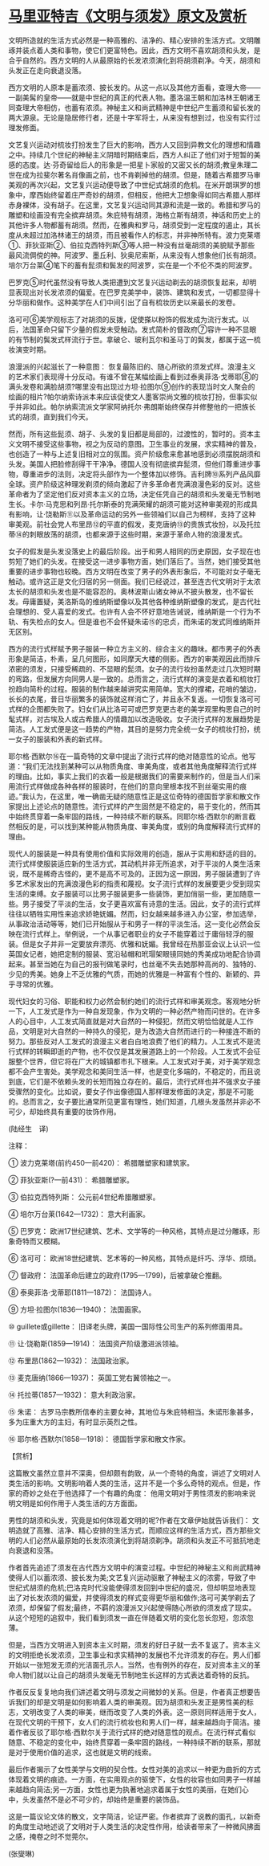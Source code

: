 # [马里亚特吉《文明与须发》原文及赏析](https://www.vrrw.net/wx/12294.html)

文明所造就的生活方式必然是一种高雅的、洁净的、精心安排的生活方式。文明雕琢并装点着人类和事物，使它们更富特色。因此，西方文明不喜欢胡须和头发，是合乎自然的。西方文明的人从最原始的长发浓须演化到将胡须剃净。今天，胡须和头发正在走向衰退没落。

西方文明的人原本是蓄浓须、披长发的。从这一点以及其他方面看，查理大帝——一副美髯的皇帝——就是中世纪的真正的代表人物。墨洛温王朝和加洛林王朝诸王同查理大帝相仿，也蓄有浓须。神秘主义和尚武精神是中世纪产生蓄须和留长发的两大源泉。无论是隐居修行者，还是十字军将士，从来没有想到过，也没有实行过理发修面。

文艺复兴运动对梳妆打扮发生了巨大的影响，西方人又回到异教文化的理想和情趣之中。持续几个世纪的神秘主义阴暗时期结束后，西方人纠正了他们对于短暂的美感的态度。达·芬奇留给后人的形象是一把星卜家般的又密又长的胡须;教皇朱理二世在成为拉斐尔著名肖像画之前，也不肯剃掉他的胡须。但是，随着古希腊罗马审美观的再次兴起，文艺复兴运动便导致了中世纪式胡须的危机。在米开朗琪罗的想象中，摩西始终留着庄严奇妙的胡须，但相反，他把大卫想象得如同古希腊人那样赤身裸体，没有胡子。在这里，文艺复兴运动同其源和流是一致的。希腊和罗马的雕塑和绘画没有完全摈弃胡须。朱庇特有胡须，海格立斯有胡须，神话和历史上的其他许多人物都蓄有胡须。然而，在雅典和罗马，胡须受到一定程度的遏止，其长度从未超过加洛林诸王的胡须，而且被看作人的标志，并非神所特有。波力克莱塔①、菲狄亚斯②、伯拉克西特列斯③等人把一种没有丝毫胡须的美貌赋予那些最风流倜傥的神。阿波罗、墨丘利、狄奥尼索斯，从来没有人想象他们长有胡须。培尔万台莱④笔下的蓄有髭须和鬓发的阿波罗，实在是一个不伦不类的阿波罗。



巴罗克⑤时代虽然没有导致人类把遭到文艺复兴运动剃去的胡须恢复起来，却明显表现出对长发浓须的偏爱。在巴罗克美学中，装饰、建筑和发式，一切都显得十分华丽和做作。这种美学在人们中间引出了自有梳妆历史以来最长的发卷。

洛可可⑥美学观标志了对胡须的反拨，促使搽以粉饰的假发成为流行发式。以后，法国革命只留下少量的假发未受触动。发式简朴的督政府⑦容许一种不显眼的有节制的鬓发式样流行于世。拿破仑、玻利瓦尔和圣马丁的鬓发，都属于这一梳妆演变时期。

浪漫派的兴起滋长了一种意图： 恢复最陈旧的、随心所欲的须发式样。浪漫主义的艺术家们表现得十分反动。有谁不曾在某幅绘画上看到过泰奥菲洛·戈蒂耶⑧的满头发卷和满脸胡须?哪里没有出现过方坦·拉图尔⑨创作的表现当时文人聚会的绘画的相片?帕尔纳索诗派本来应该促使文人墨客崇尚文雅的梳妆打扮，但事实似乎并非如此。帕尔纳索流派文学家阿纳托尔·弗朗斯始终保存并修整他的一把族长式的胡须，直到我们今天。

然而，所有这些髭须、胡子、头发的复旧都是局部的，过渡性的，暂时的。资本主义文明不接受这些事物，视之为反动的意图。卫生事业的发展，求实精神的普及，也创造了一种与上述复旧相对立的氛围。资产阶级愈来愈甚地感到必须摆脱胡须和头发。美国人把脸修刮得干干净净。德国人没有彻底摈弃髭须，但他们尊重进步事物，尊重进步的法则，决定将头部作为一个整体加以修饰。吉利牌⑩系列产品风靡全球。资产阶级这种理发剃须的倾向激起了许多革命者充满浪漫色彩的反对。这些革命者为了坚定他们反对资本主义的立场，决定任凭自己的胡须和头发毫无节制地生长。卡尔·马克思和列昂·托尔斯泰的充满荣耀的胡须可能对这种审美观的形成具有影响，让·饶勒斯⑪以及革命运动的另外一些领袖们以自己为榜样，支持了这种审美观。前社会党人布里昂⑫的平直的假发，麦克唐纳⑬的贵族式妆扮，以及托拉蒂⑭的刺眼放荡的胡须，也都来源于这些时期，来源于革命人物的浪漫发式。

女子的假发是头发没落史上的最后阶段。出于和男人相同的历史原因，女子现在也剪短了她们的头发。在接受这一进步事物方面，她们落后了。当然，她们接受其他重要的进步事物也较晚。西方文明在改变了男子的外表形象后，不可能对女子毫无触动。或许这正是文化归宿的另一侧面。我们已经说过，甚至连古代文明对于太浓太长的胡须和头发也是不能容忍的。奥林波斯山诸女神从不披头散发，也不留长发。毋庸置疑，美洛斯岛的维纳斯塑像以及其他各种维纳斯塑像的发式，是古代社会理想的、受人喜爱的发式。也许有人会不怀好意地告诫说，维纳斯是一个行为不轨、有失检点的女人。但是谁也不会怀疑朱诺⑮的忠贞，而朱诺的发式同维纳斯并无区别。

西方的流行式样赋予男子服装一种立方主义的、综合主义的趣味。都市男子的外表形象是简洁，朴素，呈几何图形，如同摩天大楼的侧影。西方的审美观因此而排斥浓密的须发，只接受稀疏的、不显眼的髭须。女子的流行妆扮虽然走过几次短时期的弯路，但发展方向同男人是一致的。总而言之，流行式样的演变是衣着和梳妆打扮趋向简朴的过程。服装的制作越来越讲究实用简单。宽大的撑裙，花哨的皱边，长长的衣尾，昔日华丽繁多的装饰就这样消亡了，并且永不复返。一切恢复洛可可式样的企图都失败了。妇女们从比洛可可或巴罗克更古老的美学观里构思自己的时髦式样，对古埃及人或古希腊人的情趣加以改造吸收。女子流行式样的发展趋势是简洁。人工发式便是这一趋势的产物，其目的是努力完全统一女子的梳妆打扮，统一女子的服装和外表的新式样。

耶尔格·西默尔⑯在一篇奇特的文章中提出了流行式样的绝对随意性的论点。他写道：“我们无法找到某种可以从物质角度、审美角度，或者其他角度解释流行式样的理由。比如，事实上我们的衣着一般是根据我们的需要来制作的，但是当人们采用流行式样做成各种各样的服装时，在他们的意向里根本找不到丝毫实用的痕迹。”我认为，在这里，唯一确凿无疑的随意性正是这位奇特的德国哲学家和散文作家提出上述论点的随意性。流行式样的产生固然是不稳定的，易于变化的，然而其中始终贯穿着一条牢固的路线，一种持续不断的联系。同耶尔格·西默尔的断言截然相反的是，可以找到某种能从物质角度、审美角度，或别的角度解释流行式样的理由。

现代人的服装是一种具有使用价值和实际效用的创造，服从于实用和舒适的目的。流行式样使服装适应新的生活方式，其动机并非无所追求，对于平淡的人类生活来说，既不是稀奇古怪的，更不是高不可及的。正因为这一原因，男子服装遭到了许多艺术家发出的充满浪漫色彩的指责和蔑视。女子流行式样的发展要更少受到现实生活的束缚。女子服装可以比男子服装更多一些装饰，更加俏丽一些，更加随意一些。男子接受了平淡的生活，女子更喜欢富有诗意的生活。因此，女子的流行式样往往以牺牲实用性来追求娇艳妩媚。然而，妇女越来越多进入办公室，参加选举，从事政治活动等等，她们已开始服从于和男子一样的平淡生活。这一变化必然会反映在流行式样上。举例说，一个从事记者职业的女子不能穿着过于庸俗轻浮的服装。但是女子并非一定要放弃漂亮、优雅和妩媚。我曾经在热那亚会议上认识一位英国女记者，她把定制的服装、宽沿毡帽和玳瑁架眼镜同她的秀美成功地配合协调起来。甚至当她在为自己的报刊做笔录时，也丝毫不失去她那种高尚的、独特的、少见的秀美。她身上不乏优雅的气质，而她的优雅是一种富有个性的、新颖的、异乎寻常的优雅。

现代妇女的习俗、职能和权力必然会制约她们的流行式样和审美观念。客观地分析一下，人工发式是作为一种自发现象，作为文明的一种必然产物而问世的。在许多人的心目中，人工发式简直就是对大自然的一种侵犯，然而文明恰恰就是人工作品，文明是对大自然的一种持久的侵犯，是为改造大自然而进行的一种接连不断的努力。那些反对人工发式的浪漫主义者白白地浪费了他们的精力。人工发式不是流行式样的转瞬即逝的产物，也不仅仅是其发展道路上的一个阶段。人工发式不会征服整个世界，但它将在广大的城镇都市扎下根来。人工发式对于美，对于美学观念都不会产生害处。美学观念和美同生活一样，也是变化多端的，不稳定的，而且说到底，它们是不依赖头发的长短而独立存在的。最后，流行式样也并不强求女子接受骤然的变化。比如说，要女子作出像德国人那样理发修面的决定，那是不可能的。总而言之，女子要比通常所见更富有理性，她们知道，几根头发虽然并非必不可少，却始终具有重要的妆饰作用。

(陆经生　译)

注释：

① 波力克莱塔(前约450—前420)： 希腊雕塑家和建筑家。

② 菲狄亚斯(?—前431)： 希腊雕塑家。

③ 伯拉克西特列斯： 公元前4世纪希腊雕塑家。

④ 培尔万台莱(1642—1732)： 意大利画家。

⑤ 巴罗克： 欧洲17世纪建筑、艺术、文学等的一种风格，其特点是过分雕琢，形象奇特而又模糊。

⑥ 洛可可： 欧洲18世纪建筑、艺术等的一种风格，其特点是纤巧、浮华、烦琐。

⑦ 督政府： 法国革命后建立的政府(1795—1799)，后被拿破仑推翻。

⑧ 泰奥菲洛·戈蒂耶(1811—1872)： 法国诗人。

⑨ 方坦·拉图尔(1836—1940)： 法国画家。

⑩ guillete或gillette： 旧译老头牌，美国一国际性公司生产的系列修面用具。

⑪ 让·饶勒斯(1859—1914)： 法国资产阶级激进派领袖。

⑫ 布里昂(1862—1932)： 法国政治家。

⑬ 麦克唐纳(1866—1937)： 英国工党右翼领袖之一。

⑭ 托拉蒂(1857—1932)： 意大利政治家。

⑮ 朱诺： 古罗马宗教所信奉的主要女神，其地位与朱庇特相当。朱诺形象甚多，多为庄重大方的主妇，有时显示英烈之性。

⑯ 耶尔格·西默尔(1858—1918)： 德国哲学家和散文作家。

【赏析】

这篇散文虽然立意并不深奥，但却颇有韵致，从一个奇特的角度，讲述了文明对人类生活的影响。文明影响着人类的生活，这并不是一个多么奇特的观点。但是，作家的奇妙之处在于他选择了一个有趣的角度： 他用文明对于男性须发的影响来说明文明是如何作用于人类生活的方方面面。

男性的胡须和头发，究竟是如何体现着文明的呢?作者在文章伊始就告诉我们： 文明造就了高雅、洁净、精心安排的生活方式，而顺应这样的生活方式，西方那些文明的人们必然从最原始的长发浓须演化到将胡须剃净。胡须和头发正不可抵抗地走向衰退和没落。

作者首先追述了须发在古代西方文明中的演变过程。中世纪的神秘主义和尚武精神使得人们以蓄浓须、披长发为美;文艺复兴运动驱散了神秘主义的浓雾，导致了中世纪式胡须的危机;巴洛克时代没能使得须发回到中世纪的盛况，但却明显地表现出了对长发浓须的偏爱，并使得须发的样式变得更华丽和做作;洛可可美学剃去了浓须，却保留了假发;最终，不羁的浪漫派又兴起使得随心所欲的须发成了现实。从这个短短的追叙中，我们看到须发一直在伴随着文明的变化忽长忽短，忽浓忽薄。

但是，当西方文明进入到资本主义时期，须发的好日子就一去不复返了。资本主义的文明拒绝长发浓须，卫生事业和求实精神的发展也不允许须发的存在。男人们都开始以一张短发无须的光洁面孔示人。当然，也有例外的存在，反对资本主义的革命人物们就以让自己的胡须头发毫无节制地生长这样的方式表达着奇特的反抗。

作者反反复复地向我们讲述着文明与须发之间微妙的关系。但是，作者真正想要告诉我们的却是文明是如何影响着人类的审美观。因为胡须和头发正是男性美的标志，文明改变了人类的审美，继而改变了人类的外表。这一原则同样适用于女人，在现代文明的干预下，女人们的流行梳妆也和男人们一样，越来越趋向于简洁。接着作者反驳了耶尔格·西默尔关于流行式样的绝对随意性的观点。在流行样式看似随意、不稳定的变化中，始终贯穿着一条牢固的路线，一种持续不断的联系，那就是对于使用价值的追求，这也就是文明的线索。

最后作者揭示了女性美学与文明的契合性。女性对美的追求以一种更为曲折的方式体现着文明的痕迹。一方面，在实用观点的驱使下，女性的妆容也如同男子一样越来越趋向简洁;另一方面，女性也更为执著地追求着属于女性的美丽，在她们心中，头发虽然不是必不可少的，却始终是重要的装饰品。

这是一篇议论文体的散文，文字简洁，论证严密。作者摈弃了说教的面孔，以新奇的角度生动地述说了文明对于人类生活的决定性作用，给读者带来了一种微风拂面之感，掩卷之时不觉莞尔。

(张燮琳)

